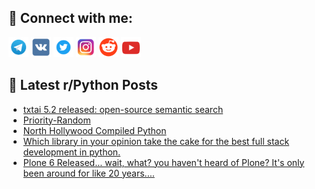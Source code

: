 ## 🔎 Connect with me:
[<img src="https://github.com/bullbesh/bullbesh/blob/main/images/Telegram.png" width="32" height="32" />](https://t.me/bullbesh)
[<img src="https://github.com/bullbesh/bullbesh/blob/main/images/VK.png" width="32" height="32" />](https://vk.com/bullbesh)
[<img src="https://github.com/bullbesh/bullbesh/blob/main/images/Twitter.png" width="32" height="32" />](https://twitter.com/bullbesh1)
[<img src="https://github.com/bullbesh/bullbesh/blob/main/images/Instagram.png" width="32" height="32" />](https://www.instagram.com/bullbesh)
[<img src="https://github.com/bullbesh/bullbesh/blob/main/images/Reddit.png" width="32" height="32" />](https://www.reddit.com/user/bullbesh)
[<img src="https://github.com/bullbesh/bullbesh/blob/main/images/YouTube.png" width="32" height="32" />](https://www.youtube.com/channel/UCtfjRs6uzgq5mfm8S06WTcg)

## 📕 Latest r/Python Posts
<!-- BLOG-POST-LIST:START -->
- [txtai 5.2 released: open-source semantic search](https://www.reddit.com/r/Python/comments/zqv3md/txtai_52_released_opensource_semantic_search/)
- [Priority-Random](https://www.reddit.com/r/Python/comments/zqut2p/priorityrandom/)
- [North Hollywood Compiled Python](https://www.reddit.com/r/Python/comments/zqu9xu/north_hollywood_compiled_python/)
- [Which library in your opinion take the cake for the best full stack development in python.](https://www.reddit.com/r/Python/comments/zqu5wx/which_library_in_your_opinion_take_the_cake_for/)
- [Plone 6 Released... wait, what? you haven&#39;t heard of Plone? It&#39;s only been around for like 20 years....](https://www.reddit.com/r/Python/comments/zqt2ng/plone_6_released_wait_what_you_havent_heard_of/)
<!-- BLOG-POST-LIST:END -->
